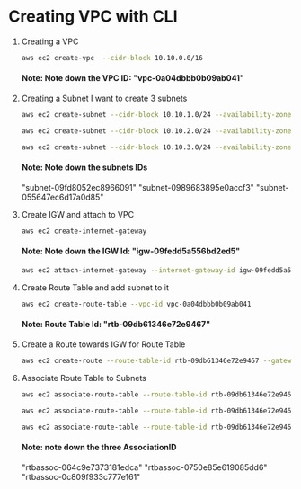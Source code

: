 # Creating VPC with CLI

1. Creating a VPC

   ~~~sh
   aws ec2 create-vpc  --cidr-block 10.10.0.0/16
   ~~~
      #### Note: Note down the VPC ID: "vpc-0a04dbbb0b09ab041"

2. Creating a Subnet
   I want to create 3 subnets

   ~~~sh
   aws ec2 create-subnet --cidr-block 10.10.1.0/24 --availability-zone us-east-2a --vpc-id vpc-0a04dbbb0b09ab041

   aws ec2 create-subnet --cidr-block 10.10.2.0/24 --availability-zone us-east-2b --vpc-id vpc-0a04dbbb0b09ab041

   aws ec2 create-subnet --cidr-block 10.10.3.0/24 --availability-zone us-east-2c --vpc-id vpc-0a04dbbb0b09ab041
   ~~~   
   #### Note: Note down the subnets IDs
   "subnet-09fd8052ec8966091"
   "subnet-0989683895e0accf3"
   "subnet-055647ec6d17a0d85"

3. Create IGW and attach to VPC 
   ~~~sh
   aws ec2 create-internet-gateway 
   ~~~
   #### Note: Note down the IGW Id: "igw-09fedd5a556bd2ed5"
   ~~~sh
   aws ec2 attach-internet-gateway --internet-gateway-id igw-09fedd5a556bd2ed5 --vpc-id vpc-0a04dbbb0b09ab041
   ~~~

4. Create Route Table and add subnet to it
   ~~~sh
   aws ec2 create-route-table --vpc-id vpc-0a04dbbb0b09ab041 
   ~~~
   #### Note: Route Table Id: "rtb-09db61346e72e9467"

5. Create a Route towards IGW for Route Table
   ~~~sh
   aws ec2 create-route --route-table-id rtb-09db61346e72e9467 --gateway-id igw-09fedd5a556bd2ed5 --destination-cidr-block 0.0.0.0/0
   ~~~

6. Associate Route Table to Subnets
   ~~~sh
   aws ec2 associate-route-table --route-table-id rtb-09db61346e72e9467 --subnet-id subnet-09fd8052ec8966091

   aws ec2 associate-route-table --route-table-id rtb-09db61346e72e9467 --subnet-id subnet-0989683895e0accf3

   aws ec2 associate-route-table --route-table-id rtb-09db61346e72e9467 --subnet-id subnet-055647ec6d17a0d85 
   ~~~ 
   #### Note: note down the three AssociationID
      "rtbassoc-064c9e7373181edca"
      "rtbassoc-0750e85e619085dd6"
      "rtbassoc-0c809f933c777e161"